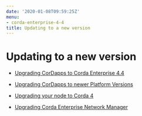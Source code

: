 ```yaml
---
date: '2020-01-08T09:59:25Z'
menu:
- corda-enterprise-4-4
title: Updating to a new version
---
```



# Updating to a new version


* [Upgrading CorDapps to Corda Enterprise 4.4](app-upgrade-notes-enterprise.md)

* [Upgrading CorDapps to newer Platform Versions](app-upgrade-notes.md)

* [Upgrading your node to Corda 4](node-upgrade-notes.md)

* [Upgrading Corda Enterprise Network Manager](cenm-upgrade-notes.md)



